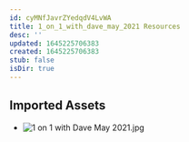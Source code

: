 ```yaml
---
id: cyMNfJavrZYedqdV4LvWA
title: 1_on_1_with_dave_may_2021 Resources
desc: ''
updated: 1645225706383
created: 1645225706383
stub: false
isDir: true
---
```

## Imported Assets
- ![1 on 1 with Dave May 2021.jpg](/assets/1-on-1-with-dave-may-2021.jpg)
